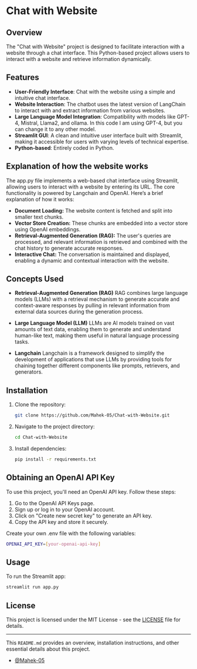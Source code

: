 # Chat with Website

## Overview
The "Chat with Website" project is designed to facilitate interaction with a website through a chat interface. This Python-based project allows users to interact with a website and retrieve information dynamically.

## Features
- **User-Friendly Interface**: Chat with the website using a simple and intuitive chat interface.
- **Website Interaction**: The chatbot uses the latest version of LangChain to interact with and extract information from various websites.
- **Large Language Model Integration**: Compatibility with models like GPT-4, Mistral, Llama2, and ollama. In this code I am using GPT-4, but you can change it to any other model.
- **Streamlit GUI**: A clean and intuitive user interface built with Streamlit, making it accessible for users with varying levels of technical expertise.
- **Python-based**: Entirely coded in Python.

## Explanation of how the website works
The app.py file implements a web-based chat interface using Streamlit, allowing users to interact with a website by entering its URL. The core functionality is powered by Langchain and OpenAI. Here’s a brief explanation of how it works:

- **Document Loading:** The website content is fetched and split into smaller text chunks.
- **Vector Store Creation:** These chunks are embedded into a vector store using OpenAI embeddings.
- **Retrieval-Augmented Generation (RAG):** The user's queries are processed, and relevant information is retrieved and combined with the chat history to generate accurate responses.
- **Interactive Chat:** The conversation is maintained and displayed, enabling a dynamic and contextual interaction with the website.

## Concepts Used
- **Retrieval-Augmented Generation (RAG)**
RAG combines large language models (LLMs) with a retrieval mechanism to generate accurate and context-aware responses by pulling in relevant information from external data sources during the generation process.

- **Large Language Model (LLM)**
LLMs are AI models trained on vast amounts of text data, enabling them to generate and understand human-like text, making them useful in natural language processing tasks.

- **Langchain**
Langchain is a framework designed to simplify the development of applications that use LLMs by providing tools for chaining together different components like prompts, retrievers, and generators.

## Installation
1. Clone the repository:
    ```bash
    git clone https://github.com/Mahek-05/Chat-with-Website.git
    ```
2. Navigate to the project directory:
    ```bash
    cd Chat-with-Website
    ```
3. Install dependencies:
    ```bash
    pip install -r requirements.txt
    ```

## Obtaining an OpenAI API Key
To use this project, you'll need an OpenAI API key. Follow these steps:

1. Go to the OpenAI API Keys page.
2. Sign up or log in to your OpenAI account.
3. Click on "Create new secret key" to generate an API key.
4. Copy the API key and store it securely.

Create your own .env file with the following variables:

```bash
OPENAI_API_KEY=[your-openai-api-key]
```

## Usage
To run the Streamlit app:

```bash
streamlit run app.py
```

## License
This project is licensed under the MIT License - see the [LICENSE](LICENSE) file for details.

---

This `README.md` provides an overview, installation instructions, and other essential details about this project.

- [@Mahek-05](https://github.com/Mahek-05)
